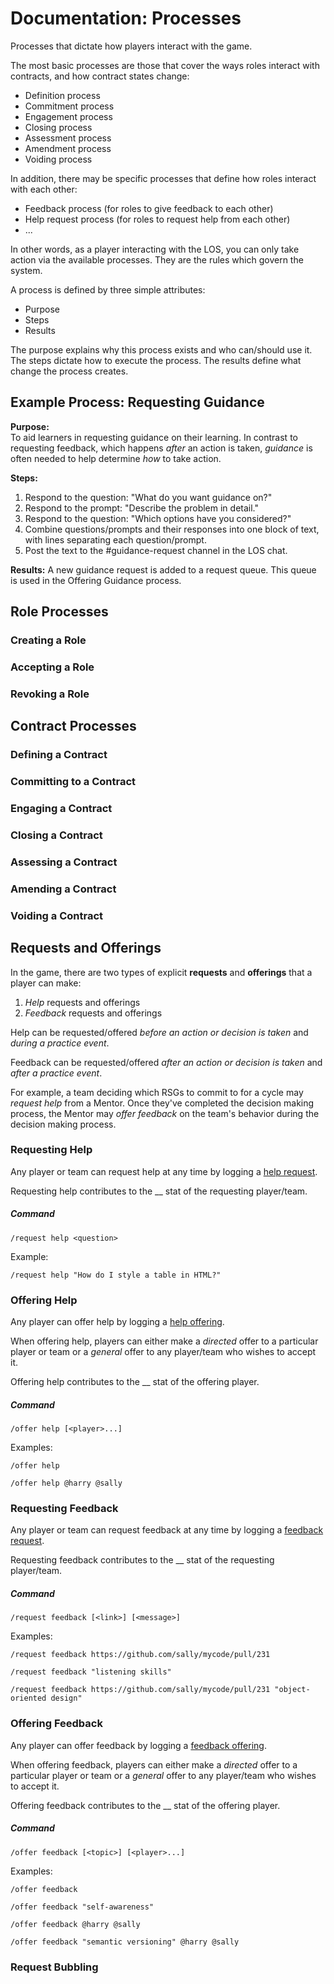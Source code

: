 # Documentation: Processes

Processes that dictate how players interact with the game.

The most basic processes are those that cover the ways roles interact with contracts, and how contract states change:

- Definition process
- Commitment process
- Engagement process
- Closing process
- Assessment process
- Amendment process
- Voiding process

In addition, there may be specific processes that define how roles interact with each other:

- Feedback process (for roles to give feedback to each other)
- Help request process (for roles to request help from each other)
- ...

In other words, as a player interacting with the LOS, you can only take action via the available processes. They are the rules which govern the system.

A process is defined by three simple attributes:

- Purpose
- Steps
- Results

The purpose explains why this process exists and who can/should use it.
The steps dictate how to execute the process.
The results define what change the process creates.

## Example Process: Requesting Guidance

**Purpose:**<br>
To aid learners in requesting guidance on their learning. In contrast to requesting feedback, which happens _after_ an action is taken, _guidance_ is often needed to help determine _how_ to take action.

**Steps:**<br>
1. Respond to the question: "What do you want guidance on?"
1. Respond to the prompt: "Describe the problem in detail."
1. Respond to the question: "Which options have you considered?"
1. Combine questions/prompts and their responses into one block of text, with lines separating each question/prompt.
1. Post the text to the #guidance-request channel in the LOS chat.

**Results:**
A new guidance request is added to a request queue. This queue is used in the Offering Guidance process.

## Role Processes

### Creating a Role
<!-- TODO: define process -->

### Accepting a Role
<!-- TODO: define process -->

### Revoking a Role
<!-- TODO: define process -->


## Contract Processes

### Defining a Contract
<!-- TODO: define process -->

### Committing to a Contract
<!-- TODO: define process -->

### Engaging a Contract
<!-- TODO: define process -->

### Closing a Contract
<!-- TODO: define process -->

### Assessing a Contract
<!-- TODO: define process -->

### Amending a Contract
<!-- TODO: define process -->

### Voiding a Contract
<!-- TODO: define process -->


## Requests and Offerings

In the game, there are two types of explicit **requests** and **offerings** that a player can make:

1. _Help_ requests and offerings
1. _Feedback_ requests and offerings

Help can be requested/offered _before an action or decision is taken_ and _during a practice event_.

Feedback can be requested/offered _after an action or decision is taken_ and _after a practice event_.

For example, a team deciding which RSGs to commit to for a cycle may _request help_ from a Mentor. Once they've completed the decision making process, the Mentor may _offer feedback_ on the team's behavior during the decision making process.

### Requesting Help
Any player or team can request help at any time by logging a [help request](./game-objects.md#help-request).

Requesting help contributes to the __ stat of the requesting player/team.

<!-- TODO: determine stats gained for requesting help; players should be incentivized to both request and respond to help requests -->

##### Command

```
/request help <question>
```

Example:

```
/request help "How do I style a table in HTML?"
```

### Offering Help
Any player can offer help by logging a [help offering](./game-objects.md#help-offering).

When offering help, players can either make a _directed_ offer to a particular player or team or a _general_ offer to any player/team who wishes to accept it.

Offering help contributes to the __ stat of the offering player.

<!-- TODO: determine stats gained for offering help; players should be incentivized to offer help -->

##### Command

```
/offer help [<player>...]
```

Examples:

```
/offer help
```

```
/offer help @harry @sally
```

### Requesting Feedback
Any player or team can request feedback at any time by logging a [feedback request](./game-objects.md#feedback-request).

Requesting feedback contributes to the __ stat of the requesting player/team.

<!-- TODO: determine stats gained for requesting feedback; players should be incentivized to both request and respond to feedback requests -->

##### Command

```
/request feedback [<link>] [<message>]
```

Examples:

```
/request feedback https://github.com/sally/mycode/pull/231
```

```
/request feedback "listening skills"
```

```
/request feedback https://github.com/sally/mycode/pull/231 "object-oriented design"
```

### Offering Feedback
Any player can offer feedback by logging a [feedback offering](./game-objects.md#feedback-offering).

When offering feedback, players can either make a _directed_ offer to a particular player or team or a _general_ offer to any player/team who wishes to accept it.

Offering feedback contributes to the __ stat of the offering player.

<!-- TODO: determine stats gained for offering feedback; players should be incentivized to offer feedback -->

##### Command

```
/offer feedback [<topic>] [<player>...]
```

Examples:

```
/offer feedback
```

```
/offer feedback "self-awareness"
```

```
/offer feedback @harry @sally
```

```
/offer feedback "semantic versioning" @harry @sally
```

### Request Bubbling
<!-- TODO: define process -->
